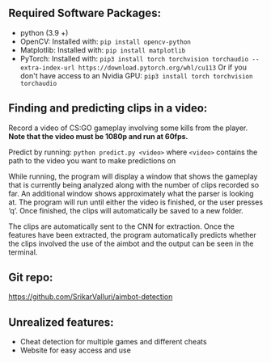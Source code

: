 ## Required Software Packages:
- python (3.9 +) 
- OpenCV:
Installed with: `pip install opencv-python`
- Matplotlib:
Installed with: `pip install matplotlib`
- PyTorch:
Installed with: `pip3 install torch torchvision torchaudio --extra-index-url https://download.pytorch.org/whl/cu113`
Or if you don't have access to an Nvidia GPU: `pip3 install torch torchvision torchaudio`


## Finding and predicting clips in a video:

Record a video of CS:GO gameplay involving some kills from the player. 
**Note that the video must be 1080p and run at 60fps.**

Predict by running: `python predict.py <video>` where `<video>` contains the path to the video you want to make predictions on

While running, the program will display a window that shows the gameplay that is currently being analyzed along with the number of clips recorded so far. An additional window shows approximately what the parser is looking at. The program will run until either the video is finished, or the user presses ‘q’. Once finished, the clips will automatically be saved to a new folder.

The clips are automatically sent to the CNN for extraction. Once the features have been extracted, the program automatically predicts whether the clips involved the use of the aimbot and the output can be seen in the terminal. 

## Git repo:

https://github.com/SrikarValluri/aimbot-detection

## Unrealized features:
- Cheat detection for multiple games and different cheats
- Website for easy access and use

